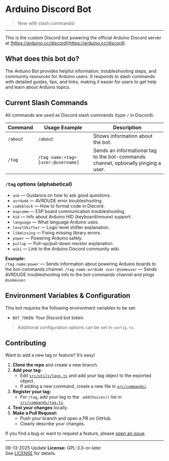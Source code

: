 # Arduino Discord Bot

> Now with slash commands!

---

This is the custom Discord bot powering the official Arduino Discord server at [https://arduino.cc/discord](https://arduino.cc/discord).

## What does this bot do?

The Arduino Bot provides helpful information, troubleshooting steps, and community resources for Arduino users. It responds to slash commands with detailed guides, tips, and links, making it easier for users to get help and learn about Arduino topics.

## Current Slash Commands

All commands are used as Discord slash commands (type `/` in Discord):

| Command   | Usage Example              | Description                                                        |
|-----------|---------------------------|--------------------------------------------------------------------|
| `/about`  | `/about`                  | Shows information about the bot.                                   |
| `/tag`    | `/tag name:<tag> [user:@username]` | Sends an informational tag to the bot-commands channel, optionally pinging a user. |

### `/tag` options (alphabetical)

- `ask` — Guidance on how to ask good questions.
- `avrdude` — AVRDUDE error troubleshooting.
- `codeblock` — How to format code in Discord.
- `espcomm` — ESP board communication troubleshooting.
- `hid` — Info about Arduino HID (keyboard/mouse) support.
- `language` — What language Arduino uses.
- `levelShifter` — Logic level shifter explanation.
- `libmissing` — Fixing missing library errors.
- `power` — Powering Arduino safely.
- `pullup` — Pull-up/pull-down resistor explanation.
- `wiki` — Link to the Arduino Discord community wiki.

**Example:**  
`/tag name:power` — Sends information about powering Arduino boards to the bot-commands channel.
`/tag name:avrdude user:@someuser` — Sends AVRDUDE troubleshooting info to the bot-commands channel and pings `@someuser`.

## Environment Variables & Configuration

This bot requires the following environment variables to be set:

-   `BOT_TOKEN`: Your Discord bot token.

> Additional configuration options can be set in `config.ts`.


## Contributing

Want to add a new tag or feature? It’s easy!

1. **Clone the repo** and create a new branch.
2. **Add your tag:**  
   - Edit [`src/utils/tags.ts`](src/utils/tags.ts) and add your tag object to the exported object.
   - If adding a new command, create a new file in [`src/commands/`](src/commands/).
3. **Register your tag:**  
   - For `/tag`, add your tag to the `.addChoices()` list in [`src/commands/tag.ts`](src/commands/tag.ts).
4. **Test your changes** locally.
5. **Make a Pull Request:**  
   - Push your branch and open a PR on GitHub.  
   - Clearly describe your changes.

If you find a bug or want to request a feature, please [open an issue](https://github.com/max-bromberg/arduino-bot/issues).

---
06-13-2025 Update
**License:** GPL-3.0-or-later  
See [LICENSE](LICENSE) for details.
